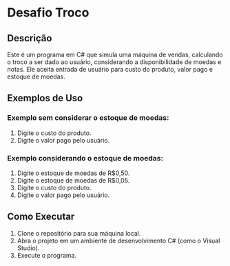 # Desafio Troco

## Descrição
Este é um programa em C# que simula uma máquina de vendas, calculando o troco a ser dado ao usuário, considerando a disponibilidade de moedas e notas. Ele aceita entrada de usuário para custo do produto, valor pago e estoque de moedas.

## Exemplos de Uso

### Exemplo sem considerar o estoque de moedas:
1. Digite o custo do produto.
2. Digite o valor pago pelo usuário.

### Exemplo considerando o estoque de moedas:
1. Digite o estoque de moedas de R$0,50.
2. Digite o estoque de moedas de R$0,05.
3. Digite o custo do produto.
4. Digite o valor pago pelo usuário.

## Como Executar
1. Clone o repositório para sua máquina local.
2. Abra o projeto em um ambiente de desenvolvimento C# (como o Visual Studio).
3. Execute o programa.

